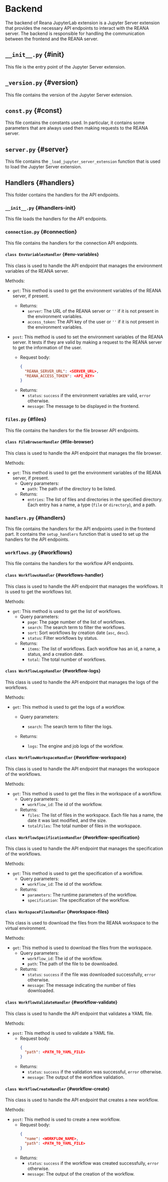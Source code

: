 # Backend

The backend of Reana JupyterLab extension is a Jupyter Server extension that provides the necessary API endpoints to interact with the REANA server. The backend is responsible for handling the communication between the frontend and the REANA server.

## `__init__.py` {#init}
This file is the entry point of the Jupyter Server extension.

## `_version.py` {#version}
This file contains the version of the Jupyter Server extension.

## `const.py` {#const}
This file contains the constants used. In particular, it contains some parameters that are always used then making requests to the REANA server.

## `server.py` {#server}
This file contains the `_load_jupyter_server_extension` function that is used to load the Jupyter Server extension.

## Handlers {#handlers}
This folder contains the handlers for the API endpoints.

### `__init__.py` {#handlers-init}
This file loads the handlers for the API endpoints.

### `connection.py` {#connection}
This file contains the handlers for the connection API endpoints.

#### `class EnvVariablesHandler` {#env-variables}
This class is used to handle the API endpoint that manages the environment variables of the REANA server.

Methods:
* `get`: This method is used to get the environment variables of the REANA server, if present.
  * Returns:
    * `server`: The URL of the REANA server or `''` if it is not present in the environment variables.
    * `access_token`: The API key of the user or `''` if it is not present in the environment variables.


* `post`: This method is used to set the environment variables of the REANA server. It tests if they are valid by making a request to the REANA server to get the information of the user.

  *  Request body: 
     ```json
     {
       "REANA_SERVER_URL": <SERVER_URL>,
       "REANA_ACCESS_TOKEN": <API_KEY>
     }
  * Returns:
    * `status`: `success` if the environment variables are valid, `error` otherwise.
    * `message`: The message to be displayed in the frontend.

### `files.py` {#files}
This file contains the handlers for the file browser API endpoints.

#### `class FileBrowserHandler` {#file-browser}
This class is used to handle the API endpoint that manages the file browser.

Methods:
* `get`: This method is used to get the environment variables of the REANA server, if present.
  * Query parameters:
    * `path`: The path of the directory to be listed.
  * Returns:
    * `entries`: The list of files and directories in the specified directory. Each entry has a name, a type (`file` or `directory`), and a path.


### `handlers.py` {#handlers}
This file contains the handlers for the API endpoints used in the frontend part. It contains the `setup_handlers` function that is used to set up the handlers for the API endpoints.

### `workflows.py` {#workflows}
This file contains the handlers for the workflow API endpoints.

#### `class WorkflowsHandler` {#workflows-handler}
This class is used to handle the API endpoint that manages the workflows. It is used to get the workflows list.

Methods:
* `get`: This method is used to get the list of workflows.
  * Query parameters:
    * `page`: The page number of the list of workflows.
    * `search`: The search term to filter the workflows.
    * `sort`: Sort workflows by creation date (`asc`, `desc`).
    * `status`: Filter workflows by status.
   * Returns:
        * `items`: The list of workflows. Each workflow has an id, a name, a status, and a creation date.
        * `total`: The total number of workflows.

#### `class WorkflowLogsHandler` {#workflow-logs}
This class is used to handle the API endpoint that manages the logs of the workflows.

Methods:
* `get`: This method is used to get the logs of a workflow.
  * Query parameters:
    * `search`: The search term to filter the logs.

  * Returns:
    * `logs`: The engine and job logs of the workflow.

#### `class WorkflowWorkspaceHandler` {#workflow-workspace}
This class is used to handle the API endpoint that manages the workspace of the workflows.

Methods:
* `get`: This method is used to get the files in the workspace of a workflow.
  * Query parameters:
    * `workflow_id`: The id of the workflow.
  * Returns:
    * `files`: The list of files in the workspace. Each file has a name, the date it was last modified, and the size.
    * `totalFiles`: The total number of files in the workspace.

#### `class WorkflowSpecificationHandler` {#workflow-specification}
This class is used to handle the API endpoint that manages the specification of the workflows.

Methods:
* `get`: This method is used to get the specification of a workflow.
  * Query parameters:
    * `workflow_id`: The id of the workflow.
  * Returns:
    * `parameters`: The runtime parameters of the workflow.
    * `specification`: The specification of the workflow.

#### `class WorkspaceFilesHandler` {#workspace-files}
This class is used to download the files from the REANA workspace to the virtual environment.

Methods:
* `get`: This method is used to download the files from the workspace.
  * Query parameters:
    * `workflow_id`: The id of the workflow.
    * `path`: The path of the file to be downloaded.
  * Returns:
    * `status`: `success` if the file was downloaded successfully, `error` otherwise.
    * `message`: The message indicating the number of files downloaded.


#### `class WorkflowValidateHandler` {#workflow-validate}
This class is used to handle the API endpoint that validates a YAML file.

Methods:
* `post`: This method is used to validate a YAML file.
  * Request body:
    ```json
    {
      "path": <PATH_TO_YAML_FILE>
    }
    ```
  * Returns:
    * `status`: `success` if the validation was successful, `error` otherwise.
    * `message`: The output of the workflow validation.

#### `class WorkflowCreateHandler` {#workflow-create}
This class is used to handle the API endpoint that creates a new workflow.

Methods:
* `post`: This method is used to create a new workflow.
  * Request body:
    ```json
    {
      "name": <WORKFLOW_NAME>,
      "path": <PATH_TO_YAML_FILE>
    }
    ```
  * Returns:
    * `status`: `success` if the workflow was created successfully, `error` otherwise.
    * `message`: The output of the creation of the workflow.